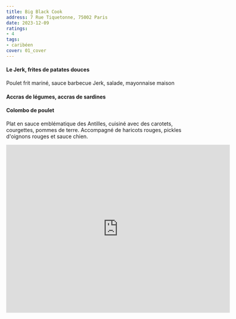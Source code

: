 ```yaml
---
title: Big Black Cook
address: 7 Rue Tiquetonne, 75002 Paris
date: 2023-12-09
ratings:
- 4
tags:
- caribéen
cover: 01_cover
---
```


#### Le Jerk, frites de patates douces
Poulet frit mariné, sauce barbecue Jerk, salade, mayonnaise maison

#### Accras de légumes, accras de sardines

#### Colombo de poulet
Plat en sauce emblématique des Antilles, cuisiné avec des carotets, courgettes, pommes de terre. Accompagné de haricots rouges, pickles d'oignons rouges et sauce chien.

<div align="center">
    <div class="map-responsive">
        <iframe src="https://www.google.com/maps/embed?pb=!1m18!1m12!1m3!1d2624.6718269382495!2d2.349605289475742!3d48.864467999999995!2m3!1f0!2f0!3f0!3m2!1i1024!2i768!4f13.1!3m3!1m2!1s0x47e66dab5c8aec15%3A0x4bbf37b98f01ea70!2sBig%20Black%20Cook!5e0!3m2!1sfr!2sfr!4v1702133814525!5m2!1sfr!2sfr" width="600" height="450" style="border:0;" allowfullscreen="" loading="lazy" referrerpolicy="no-referrer-when-downgrade"></iframe>
    </div>
</div>


